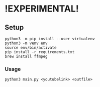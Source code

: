 # !EXPERIMENTAL!

## Setup
```
python3 -m pip install --user virtualenv   
python3 -m venv env
source env/bin/activate 
pip install -r requirements.txt
brew install ffmpeg
```

### Usage

```
python3 main.py <youtubelink> <outfile>
```

